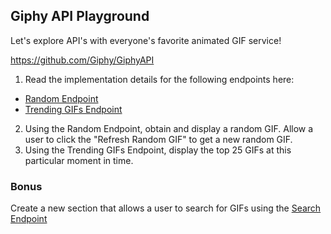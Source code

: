 ## Giphy API Playground

Let's explore API's with everyone's favorite animated GIF service!

https://github.com/Giphy/GiphyAPI

1. Read the implementation details for the following endpoints here:
  - [Random Endpoint](https://github.com/Giphy/GiphyAPI#random-endpoint)
  - [Trending GIFs Endpoint](https://github.com/Giphy/GiphyAPI#trending-gifs-endpoint)
2. Using the Random Endpoint, obtain and display a random GIF. Allow a user to click the "Refresh Random GIF" to get a new random GIF.
3. Using the Trending GIFs Endpoint, display the top 25 GIFs at this particular moment in time.

### Bonus

Create a new section that allows a user to search for GIFs using the [Search Endpoint](https://github.com/Giphy/GiphyAPI#search-endpoint)
